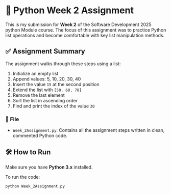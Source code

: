 # 🐍 Python Week 2 Assignment

This is my submission for **Week 2** of the Software Development 2025 python Module course. The focus of this assignment was to practice Python list operations and become comfortable with key list manipulation methods.

## ✅ Assignment Summary

The assignment walks through these steps using a list:

1. Initialize an empty list
2. Append values: 5, 10, 20, 30, 40
3. Insert the value `15` at the second position
4. Extend the list with `[50, 60, 70]`
5. Remove the last element
6. Sort the list in ascending order
7. Find and print the index of the value `30`

### 📄 File

- `Week_2Assignment.py`: Contains all the assignment steps written in clean, commented Python code.

## 🛠️ How to Run

Make sure you have **Python 3.x** installed.

To run the code:
```bash
python Week_2Assignment.py
